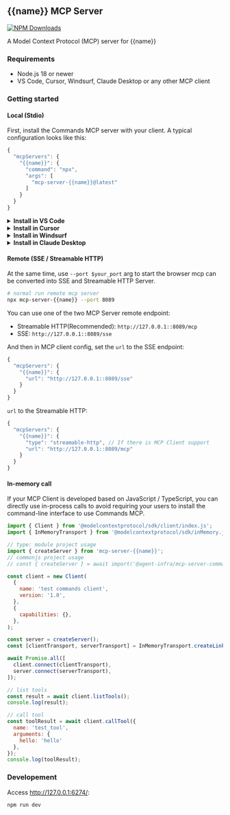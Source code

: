 ## {{name}} MCP Server

[![NPM Downloads](https://img.shields.io/npm/d18m/mcp-server-{{name}})](https://www.npmjs.com/package/mcp-server-{{name}})

A Model Context Protocol (MCP) server for {{name}}


### Requirements

- Node.js 18 or newer
- VS Code, Cursor, Windsurf, Claude Desktop or any other MCP client


### Getting started

#### Local (Stdio)

First, install the Commands MCP server with your client. A typical configuration looks like this:

```js
{
  "mcpServers": {
    "{{name}}": {
      "command": "npx",
      "args": [
        "mcp-server-{{name}}@latest"
      ]
    }
  }
}
```

<details><summary><b>Install in VS Code</b></summary>

You can also install the {{name}} MCP server using the VS Code CLI:

```bash
# For VS Code
code --add-mcp '{"name":"{{name}}","command":"npx","args":["mcp-server-{{name}}@latest"]}'
```

After installation, the Commands MCP server will be available for use with your GitHub Copilot agent in VS Code.
</details>

<details>
<summary><b>Install in Cursor</b></summary>

Go to `Cursor Settings` -> `MCP` -> `Add new MCP Server`. Name to your liking, `npx mcp-server-{{name}}`. You can also verify config or add command like arguments via clicking `Edit`.

```js
{
  "mcpServers": {
    "{{name}}": {
      "command": "npx",
      "args": [
        "mcp-server-{{name}}@latest"
      ]
    }
  }
}
```
</details>

<details>
<summary><b>Install in Windsurf</b></summary>

Follow Windsuff MCP [documentation](https://docs.windsurf.com/windsurf/cascade/mcp). Use following configuration:

```js
{
  "mcpServers": {
    "{{name}}": {
      "command": "npx",
      "args": [
        "mcp-server-{{name}}@latest"
      ]
    }
  }
}
```
</details>

<details>
<summary><b>Install in Claude Desktop</b></summary>

Follow the MCP install [guide](https://modelcontextprotocol.io/quickstart/user), use following configuration:

```js
{
  "mcpServers": {
    "{{name}}": {
      "command": "npx",
      "args": [
        "mcp-server-{{name}}@latest"
      ]
    }
  }
}
```
</details>

#### Remote (SSE / Streamable HTTP)

At the same time, use `--port $your_port` arg to start the browser mcp can be converted into SSE and Streamable HTTP Server.

```bash
# normal run remote mcp server
npx mcp-server-{{name}} --port 8089
```

You can use one of the two MCP Server remote endpoint:
- Streamable HTTP(Recommended): `http://127.0.0.1::8089/mcp`
- SSE: `http://127.0.0.1::8089/sse`


And then in MCP client config, set the `url` to the SSE endpoint:

```js
{
  "mcpServers": {
    "{{name}}": {
      "url": "http://127.0.0.1::8089/sse"
    }
  }
}
```

`url` to the Streamable HTTP:

```js
{
  "mcpServers": {
    "{{name}}": {
      "type": "streamable-http", // If there is MCP Client support
      "url": "http://127.0.0.1::8089/mcp"
    }
  }
}
```

#### In-memory call

If your MCP Client is developed based on JavaScript / TypeScript, you can directly use in-process calls to avoid requiring your users to install the command-line interface to use Commands MCP.

```js
import { Client } from '@modelcontextprotocol/sdk/client/index.js';
import { InMemoryTransport } from '@modelcontextprotocol/sdk/inMemory.js';

// type: module project usage
import { createServer } from 'mcp-server-{{name}}';
// commonjs project usage
// const { createServer } = await import('@agent-infra/mcp-server-commands')

const client = new Client(
  {
    name: 'test commands client',
    version: '1.0',
  },
  {
    capabilities: {},
  },
);

const server = createServer();
const [clientTransport, serverTransport] = InMemoryTransport.createLinkedPair();

await Promise.all([
  client.connect(clientTransport),
  server.connect(serverTransport),
]);

// list tools
const result = await client.listTools();
console.log(result);

// call tool
const toolResult = await client.callTool({
  name: 'test_tool',
  arguments: {
    hello: 'hello'
  },
});
console.log(toolResult);
```

### Developement

Access http://127.0.0.1:6274/:

```bash
npm run dev
```
